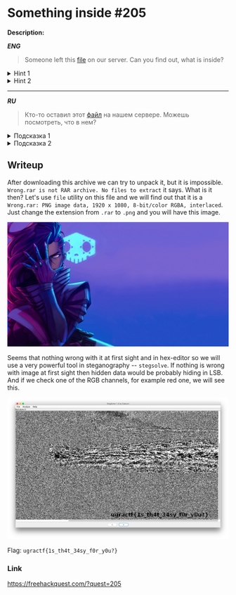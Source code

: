 # Something inside #205
**Description:**

***ENG***
> Someone left this [file](https://drive.google.com/open?id=1AbMJIz5wBxKNFs0i_4rXnxky8upufArf) on our server. Can you find out, what is inside?

<details>
 <summary>Hint 1</summary>

```
Is it an image?
```
</details>

<details>
 <summary>Hint 2</summary>

```
What do you know about the channels of image?
```
</details>

---

***RU***
> Кто-то оставил этот [файл](https://drive.google.com/open?id=1AbMJIz5wBxKNFs0i_4rXnxky8upufArf) на нашем сервере. Можешь посмотреть, что в нем? 

<details>
 <summary>Подсказка 1</summary>

```
Может быть это изображение?
```
</details>

<details>
 <summary>Подсказка 2</summary>

```
Что вы знаете о каналах изображения?
```
</details>

## Writeup

After downloading this archive we can try to unpack it, but it is impossible. `Wrong.rar is not RAR archive. No files to extract` it says. What is it then? Let's use `file` utility on this file and we will find out that it is a `Wrong.rar: PNG image data, 1920 x 1080, 8-bit/color RGBA, interlaced`. Just change the extension from `.rar` to `.png` and you will have this image.

![Wrong-image](/FHQ/images/steganography/Wrong.png)

Seems that nothing wrong with it at first sight and in hex-editor so we will use a very powerful tool in steganography -- `stegsolve`. If nothing is wrong with image at first sight then hidden data would be probably hiding in LSB. And if we check one of the RGB channels, for example red one, we will see this.

![Wrong-stegsolve](/FHQ/images/steganography/Wrong-stegsolve.png)

Flag: `ugractf{1s_th4t_34sy_f0r_y0u?}`

### Link

https://freehackquest.com/?quest=205
